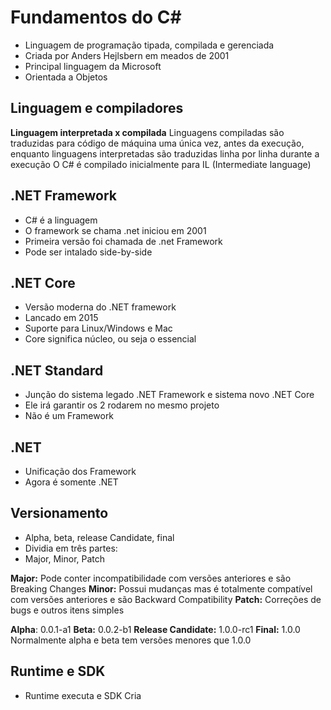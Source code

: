 # Fundamentos do C# #

- Linguagem de programação tipada, compilada e gerenciada
- Criada por Anders Hejlsbern em meados de 2001
- Principal linguagem da Microsoft
- Orientada a Objetos

## Linguagem e compiladores

 **Linguagem interpretada x compilada**
Linguagens compiladas são traduzidas para código de máquina uma única vez, antes da execução, enquanto linguagens interpretadas são traduzidas linha por linha durante a execução
 O C# é compilado inicialmente para IL (Intermediate language)

## .NET Framework
 - C# é a linguagem
 - O framework se chama .net iniciou em 2001
 - Primeira versão foi chamada de .net Framework
 - Pode ser intalado side-by-side

## .NET Core
 - Versão moderna do .NET framework
 - Lancado em 2015
 - Suporte para Linux/Windows e Mac
 - Core significa núcleo, ou seja o essencial
 
## .NET Standard
 - Junção do sistema legado .NET Framework e sistema novo .NET Core
 - Ele irá garantir os 2 rodarem no mesmo projeto
 - Não é um Framework
 
## .NET
- Unificação dos Framework
- Agora é somente .NET

## Versionamento
 - Alpha, beta, release Candidate, final
 - Dividia em três partes:
  - Major, Minor, Patch

**Major:** Pode conter incompatibilidade com versões anteriores e são Breaking Changes
**Minor:** Possui mudanças mas é totalmente compatível com versões anteriores e são Backward Compatibility
**Patch:** Correções de bugs e outros itens simples

**Alpha**: 0.0.1-a1
**Beta:** 0.0.2-b1
**Release Candidate:** 1.0.0-rc1
**Final:** 1.0.0
Normalmente alpha e beta tem versões menores que 1.0.0

## Runtime e SDK
- Runtime executa e SDK Cria

